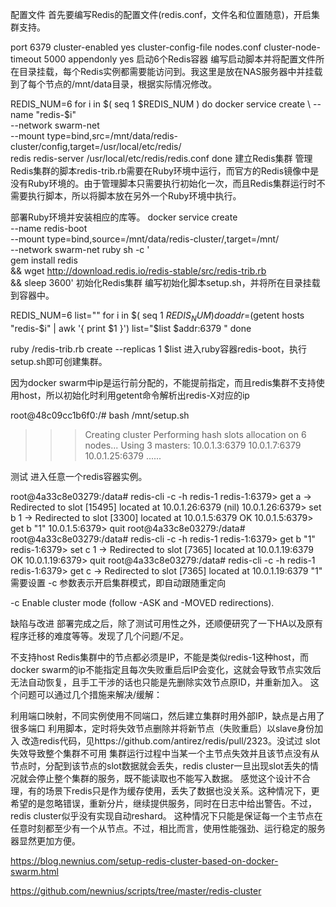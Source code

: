 配置文件
首先要编写Redis的配置文件(redis.conf，文件名和位置随意)，开启集群支持。

port 6379
cluster-enabled yes
cluster-config-file nodes.conf
cluster-node-timeout 5000
appendonly yes
启动6个Redis容器
编写启动脚本并将配置文件所在目录挂载，每个Redis实例都需要能访问到。我这里是放在NAS服务器中并挂载到了每个节点的/mnt/data目录，根据实际情况修改。

REDIS_NUM=6
for i in $( seq 1 $REDIS_NUM )
do
  docker service create \
  --name "redis-$i" \
  --network swarm-net \
  --mount type=bind,src=/mnt/data/redis-cluster/config,target=/usr/local/etc/redis/ \
  redis redis-server /usr/local/etc/redis/redis.conf
done
建立Redis集群
管理Redis集群的脚本redis-trib.rb需要在Ruby环境中运行，而官方的Redis镜像中是没有Ruby环境的。由于管理脚本只需要执行初始化一次，而且Redis集群运行时不需要执行脚本，所以将脚本放在另外一个Ruby环境中执行。

部署Ruby环境并安装相应的库等。
docker service create \
--name redis-boot \
--mount type=bind,source=/mnt/data/redis-cluster/,target=/mnt/ \
--network swarm-net ruby sh -c '\
  gem install redis \
  && wget http://download.redis.io/redis-stable/src/redis-trib.rb \
  && sleep 3600'
初始化Redis集群
编写初始化脚本setup.sh，并将所在目录挂载到容器中。

REDIS_NUM=6
list=""
for i in $( seq 1 $REDIS_NUM )
do
  addr=$(getent hosts "redis-$i" | awk '{ print $1 }')
  list="$list $addr:6379 "
done

ruby /redis-trib.rb create --replicas 1 $list
进入ruby容器redis-boot，执行setup.sh即可创建集群。

因为docker swarm中ip是运行前分配的，不能提前指定，而且redis集群不支持使用host，所以初始化时利用getent命令解析出redis-X对应的ip

root@48c09cc1b6f0:/# bash /mnt/setup.sh 
>>> Creating cluster
>>> Performing hash slots allocation on 6 nodes...
Using 3 masters:
10.0.1.3:6379
10.0.1.7:6379
10.0.1.25:6379
......


测试
进入任意一个redis容器实例。

root@4a33c8e03279:/data# redis-cli -c -h redis-1
redis-1:6379> get a
-> Redirected to slot [15495] located at 10.0.1.26:6379
(nil)
10.0.1.26:6379> set b 1
-> Redirected to slot [3300] located at 10.0.1.5:6379
OK
10.0.1.5:6379> get b
"1"
10.0.1.5:6379> quit
root@4a33c8e03279:/data# 
root@4a33c8e03279:/data# redis-cli -c -h redis-1
redis-1:6379> get b
"1"
redis-1:6379> set c 1
-> Redirected to slot [7365] located at 10.0.1.19:6379
OK
10.0.1.19:6379> quit
root@4a33c8e03279:/data# redis-cli -c -h redis-1
redis-1:6379> get c
-> Redirected to slot [7365] located at 10.0.1.19:6379
"1"
需要设置 -c 参数表示开启集群模式，即自动跟随重定向

-c Enable cluster mode (follow -ASK and -MOVED redirections).

缺陷与改进
部署完成之后，除了测试可用性之外，还顺便研究了一下HA以及原有程序迁移的难度等等。发现了几个问题/不足。

不支持host
Redis集群中的节点都必须是IP，不能是类似redis-1这种host，而docker swarm的ip不能指定且每次失败重启后IP会变化，这就会导致节点实效后无法自动恢复，且手工干涉的话也只能是先删除实效节点原ID，并重新加入。
这个问题可以通过几个措施来解决/缓解：

利用端口映射，不同实例使用不同端口，然后建立集群时用外部IP，缺点是占用了很多端口
利用脚本，定时将失效节点删除并将新节点（失败重启）以slave身份加入
改造redis代码，见https://github.com/antirez/redis/pull/2323。没试过
slot失效导致整个集群不可用
集群运行过程中当某一个主节点失效并且该节点没有从节点时，分配到该节点的slot数据就会丢失，redis cluster一旦出现slot丢失的情况就会停止整个集群的服务，既不能读取也不能写入数据。
感觉这个设计不合理，有的场景下redis只是作为缓存使用，丢失了数据也没关系。这种情况下，更希望的是忽略错误，重新分片，继续提供服务，同时在日志中给出警告。不过，redis cluster似乎没有实现自动reshard。
这种情况下只能是保证每一个主节点在任意时刻都至少有一个从节点。不过，相比而言，使用性能强劲、运行稳定的服务器显然更加方便。

https://blog.newnius.com/setup-redis-cluster-based-on-docker-swarm.html

https://github.com/newnius/scripts/tree/master/redis-cluster

